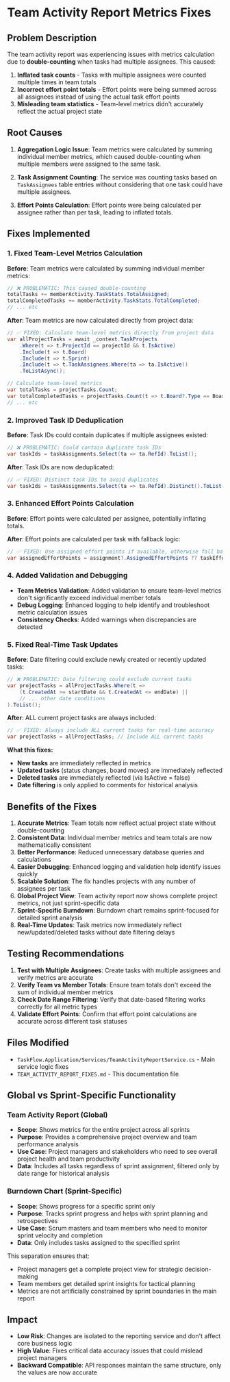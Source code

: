 # Team Activity Report Metrics Fixes

## Problem Description

The team activity report was experiencing issues with metrics calculation due to **double-counting** when tasks had multiple assignees. This caused:

1. **Inflated task counts** - Tasks with multiple assignees were counted multiple times in team totals
2. **Incorrect effort point totals** - Effort points were being summed across all assignees instead of using the actual task effort points
3. **Misleading team statistics** - Team-level metrics didn't accurately reflect the actual project state

## Root Causes

1. **Aggregation Logic Issue**: Team metrics were calculated by summing individual member metrics, which caused double-counting when multiple members were assigned to the same task.

2. **Task Assignment Counting**: The service was counting tasks based on `TaskAssignees` table entries without considering that one task could have multiple assignees.

3. **Effort Points Calculation**: Effort points were being calculated per assignee rather than per task, leading to inflated totals.

## Fixes Implemented

### 1. Fixed Team-Level Metrics Calculation

**Before**: Team metrics were calculated by summing individual member metrics:
```csharp
// ❌ PROBLEMATIC: This caused double-counting
totalTasks += memberActivity.TaskStats.TotalAssigned;
totalCompletedTasks += memberActivity.TaskStats.TotalCompleted;
// ... etc
```

**After**: Team metrics are now calculated directly from project data:
```csharp
// ✅ FIXED: Calculate team-level metrics directly from project data
var allProjectTasks = await _context.TaskProjects
    .Where(t => t.ProjectId == projectId && t.IsActive)
    .Include(t => t.Board)
    .Include(t => t.Sprint)
    .Include(t => t.TaskAssignees.Where(ta => ta.IsActive))
    .ToListAsync();

// Calculate team-level metrics
var totalTasks = projectTasks.Count;
var totalCompletedTasks = projectTasks.Count(t => t.Board?.Type == BoardType.Done);
// ... etc
```

### 2. Improved Task ID Deduplication

**Before**: Task IDs could contain duplicates if multiple assignees existed:
```csharp
// ❌ PROBLEMATIC: Could contain duplicate task IDs
var taskIds = taskAssignments.Select(ta => ta.RefId).ToList();
```

**After**: Task IDs are now deduplicated:
```csharp
// ✅ FIXED: Distinct task IDs to avoid duplicates
var taskIds = taskAssignments.Select(ta => ta.RefId).Distinct().ToList();
```

### 3. Enhanced Effort Points Calculation

**Before**: Effort points were calculated per assignee, potentially inflating totals.

**After**: Effort points are calculated per task with fallback logic:
```csharp
// ✅ FIXED: Use assigned effort points if available, otherwise fall back to task effort points
var assignedEffortPoints = assignment?.AssignedEffortPoints ?? taskEffortPoints;
```

### 4. Added Validation and Debugging

- **Team Metrics Validation**: Added validation to ensure team-level metrics don't significantly exceed individual member totals
- **Debug Logging**: Enhanced logging to help identify and troubleshoot metric calculation issues
- **Consistency Checks**: Added warnings when discrepancies are detected

### 5. Fixed Real-Time Task Updates

**Before**: Date filtering could exclude newly created or recently updated tasks:
```csharp
// ❌ PROBLEMATIC: Date filtering could exclude current tasks
var projectTasks = allProjectTasks.Where(t => 
    (t.CreatedAt >= startDate && t.CreatedAt <= endDate) ||
    // ... other date conditions
).ToList();
```

**After**: ALL current project tasks are always included:
```csharp
// ✅ FIXED: Always include ALL current tasks for real-time accuracy
var projectTasks = allProjectTasks; // Include ALL current tasks
```

**What this fixes:**
- **New tasks** are immediately reflected in metrics
- **Updated tasks** (status changes, board moves) are immediately reflected
- **Deleted tasks** are immediately reflected (via IsActive = false)
- **Date filtering** is only applied to comments for historical analysis

## Benefits of the Fixes

1. **Accurate Metrics**: Team totals now reflect actual project state without double-counting
2. **Consistent Data**: Individual member metrics and team totals are now mathematically consistent
3. **Better Performance**: Reduced unnecessary database queries and calculations
4. **Easier Debugging**: Enhanced logging and validation help identify issues quickly
5. **Scalable Solution**: The fix handles projects with any number of assignees per task
6. **Global Project View**: Team activity report now shows complete project metrics, not just sprint-specific data
7. **Sprint-Specific Burndown**: Burndown chart remains sprint-focused for detailed sprint analysis
8. **Real-Time Updates**: Task metrics now immediately reflect new/updated/deleted tasks without date filtering delays

## Testing Recommendations

1. **Test with Multiple Assignees**: Create tasks with multiple assignees and verify metrics are accurate
2. **Verify Team vs Member Totals**: Ensure team totals don't exceed the sum of individual member metrics
3. **Check Date Range Filtering**: Verify that date-based filtering works correctly for all metric types
4. **Validate Effort Points**: Confirm that effort point calculations are accurate across different task statuses

## Files Modified

- `TaskFlow.Application/Services/TeamActivityReportService.cs` - Main service logic fixes
- `TEAM_ACTIVITY_REPORT_FIXES.md` - This documentation file

## Global vs Sprint-Specific Functionality

### Team Activity Report (Global)
- **Scope**: Shows metrics for the entire project across all sprints
- **Purpose**: Provides a comprehensive project overview and team performance analysis
- **Use Case**: Project managers and stakeholders who need to see overall project health and team productivity
- **Data**: Includes all tasks regardless of sprint assignment, filtered only by date range for historical analysis

### Burndown Chart (Sprint-Specific)
- **Scope**: Shows progress for a specific sprint only
- **Purpose**: Tracks sprint progress and helps with sprint planning and retrospectives
- **Use Case**: Scrum masters and team members who need to monitor sprint velocity and completion
- **Data**: Only includes tasks assigned to the specified sprint

This separation ensures that:
- Project managers get a complete project view for strategic decision-making
- Team members get detailed sprint insights for tactical planning
- Metrics are not artificially constrained by sprint boundaries in the main report

## Impact

- **Low Risk**: Changes are isolated to the reporting service and don't affect core business logic
- **High Value**: Fixes critical data accuracy issues that could mislead project managers
- **Backward Compatible**: API responses maintain the same structure, only the values are now accurate
